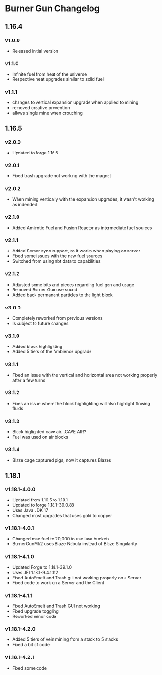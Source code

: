 # Burner Gun Changelog

## 1.16.4
### v1.0.0
- Released initial version
### v1.1.0
- Infinite fuel from heat of the universe
- Respective heat upgrades similar to solid fuel
### v1.1.1
- changes to vertical expansion upgrade when applied to mining
- removed creative prevention
- allows single mine when crouching
## 1.16.5
### v2.0.0
- Updated to forge 1.16.5
### v2.0.1
- Fixed trash upgrade not working with the magnet
### v2.0.2
- When mining vertically with the expansion upgrades, it wasn't working as indended
### v2.1.0
- Added Amientic Fuel and Fusion Reactor as intermediate fuel sources
### v2.1.1
- Added Server sync support, so it works when playing on server
- Fixed some issues with the new fuel sources
- Switched from using nbt data to capabilities
### v2.1.2
- Adjusted some bits and pieces regarding fuel gen and usage
- Removed Burner Gun use sound
- Added back permanent particles to the light block
### v3.0.0
- Completely reworked from previous versions
- Is subject to future changes
### v3.1.0
- Added block highlighting
- Added 5 tiers of the Ambience upgrade
### v3.1.1
- Fixed an issue with the vertical and horizontal area not working properly after a few turns
### v3.1.2
- Fixes an issue where the block highlighting will also highlight flowing fluids
### v3.1.3
- Block higlighted cave air...CAVE AIR?
- Fuel was used on air blocks
### v3.1.4
- Blaze cage captured pigs, now it captures Blazes
## 1.18.1
### v1.18.1-4.0.0
- Updated from 1.16.5 to 1.18.1
- Updated to forge 1.18.1-39.0.88
- Uses Java JDK 17
- Changed most upgrades that uses gold to copper
### v1.18.1-4.0.1
- Changed max fuel to 20,000 to use lava buckets
- BurnerGunMk2 uses Blaze Nebula instead of Blaze Singularity
### v1.18.1-4.1.0
- Updated Forge to 1.18.1-39.1.0
- Uses JEI 1.18.1-9.4.1.112
- Fixed AutoSmelt and Trash gui not working properly on a Server
- Fixed code to work on a Server and the Client
### v1.18.1-4.1.1
- Fixed AutoSmelt and Trash GUI not working
- Fixed upgrade toggling
- Reworked minor code
### v1.18.1-4.2.0
- Added 5 tiers of vein mining from a stack to 5 stacks
- Fixed a bit of code
### v1.18.1-4.2.1
- Fixed some code